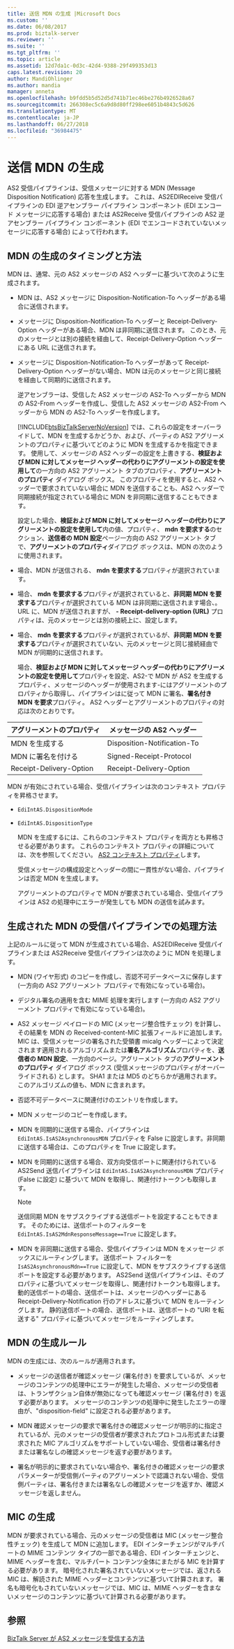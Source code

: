 ```yaml
---
title: 送信 MDN の生成 |Microsoft Docs
ms.custom: ''
ms.date: 06/08/2017
ms.prod: biztalk-server
ms.reviewer: ''
ms.suite: ''
ms.tgt_pltfrm: ''
ms.topic: article
ms.assetid: 12d7da1c-0d3c-42d4-9388-29f499353d13
caps.latest.revision: 20
author: MandiOhlinger
ms.author: mandia
manager: anneta
ms.openlocfilehash: b9fdd5b5d52d5d741b71ec46be276b4926528a67
ms.sourcegitcommit: 266308ec5c6a9d8d80ff298ee6051b4843c5d626
ms.translationtype: MT
ms.contentlocale: ja-JP
ms.lasthandoff: 06/27/2018
ms.locfileid: "36984475"
---
```

# <a name="generating-an-outgoing-mdn"></a>送信 MDN の生成
AS2 受信パイプラインは、受信メッセージに対する MDN (Message Disposition Notification) 応答を生成します。 これは、AS2EDIReceive 受信パイプラインの EDI 逆アセンブラー パイプライン コンポーネント (EDI エンコード メッセージに応答する場合) または AS2Receive 受信パイプラインの AS2 逆アセンブラー パイプライン コンポーネント (EDI でエンコードされていないメッセージに応答する場合) によって行われます。  
  
## <a name="when-and-how-an-mdn-is-generated"></a>MDN の生成のタイミングと方法  
 MDN は、通常、元の AS2 メッセージの AS2 ヘッダーに基づいて次のように生成されます。  
  
- MDN は、AS2 メッセージに Disposition-Notification-To ヘッダーがある場合に送信されます。  
  
- メッセージに Disposition-Notification-To ヘッダーと Receipt-Delivery-Option ヘッダーがある場合、MDN は非同期に送信されます。 このとき、元のメッセージとは別の接続を経由して、Receipt-Delivery-Option ヘッダーにある URL に送信されます。  
  
- メッセージに Disposition-Notification-To ヘッダーがあって Receipt-Delivery-Option ヘッダーがない場合、MDN は元のメッセージと同じ接続を経由して同期的に送信されます。  
  
  逆アセンブラーは、受信した AS2 メッセージの AS2-To ヘッダーから MDN の AS2-From ヘッダーを作成し、受信した AS2 メッセージの AS2-From ヘッダーから MDN の AS2-To ヘッダーを作成します。  
  
  
  [!INCLUDE[btsBizTalkServerNoVersion](../includes/btsbiztalkservernoversion-md.md)] では、これらの設定をオーバーライドして、MDN を生成するかどうか、および、パーティの AS2 アグリーメントのプロパティに基づいてどのように MDN を生成するかを指定できます。 使用して、メッセージの AS2 ヘッダーの設定を上書きする、**検証および MDN に対してメッセージ ヘッダーの代わりにアグリーメントの設定を使用して**の一方向の AS2 アグリーメント タブのプロパティ、**アグリーメントのプロパティ** ダイアログ ボックス。 このプロパティを使用すると、AS2 ヘッダーで要求されていない場合に MDN を送信することも、AS2 ヘッダーで同期接続が指定されている場合に MDN を非同期に送信することもできます。  
  
  設定した場合、**検証および MDN に対してメッセージ ヘッダーの代わりにアグリーメントの設定を使用して**内の値、プロパティ、 **mdn を要求する**のセクション、**送信者の MDN 設定**ページ一方向の AS2 アグリーメント タブで、**アグリーメントのプロパティ**ダイアログ ボックスは、MDN の次のように使用されます。  
  
- 場合、MDN が送信される、 **mdn を要求する**プロパティが選択されています。  
  
- 場合、 **mdn を要求する**プロパティが選択されていると、**非同期 MDN を要求する**プロパティが選択されている MDN は非同期に送信されます場合、。 URL に、MDN が送信されますが、 **- Receipt-delivery-option (URL)** プロパティは、元のメッセージとは別の接続上に、設定します。  
  
- 場合、 **mdn を要求する**プロパティが選択されているが、**非同期 MDN を要求する**プロパティが選択されていない、元のメッセージと同じ接続経由で MDN が同期的に送信されます。  
  
  場合、**検証および MDN に対してメッセージ ヘッダーの代わりにアグリーメントの設定を使用して**プロパティを設定、AS2-で MDN が AS2 を生成するプロパティ、メッセージのヘッダーが使用されます-にはアグリーメントのプロパティから取得し、パイプラインはに従って MDN に署名、**署名付き MDN を要求**プロパティ。 AS2 ヘッダーとアグリーメントのプロパティの対応は次のとおりです。  
  
|アグリーメントのプロパティ|メッセージの AS2 ヘッダー|  
|------------------------|-------------------------------|  
|MDN を生成する|Disposition-Notification-To|  
|MDN に署名を付ける|Signed-Receipt-Protocol|  
|Receipt-Delivery-Option|Receipt-Delivery-Option|  
  
 MDN が有効にされている場合、受信パイプラインは次のコンテキスト プロパティを昇格させます。  
  
- `EdiIntAS.DispositionMode`  
  
- `EdiIntAS.DispositionType`  
  
  MDN を生成するには、これらのコンテキスト プロパティを両方とも昇格させる必要があります。 これらのコンテキスト プロパティの詳細については、次を参照してください。 [AS2 コンテキスト プロパティ](../core/as2-context-properties.md)します。  
  
  受信メッセージの構成設定とヘッダーの間に一貫性がない場合、パイプラインは否定 MDN を生成します。  
  
  アグリーメントのプロパティで MDN が要求されている場合、受信パイプラインは AS2 の処理中にエラーが発生しても MDN の送信を試みます。  
  
## <a name="how-the-receive-pipeline-processes-a-generated-mdn"></a>生成された MDN の受信パイプラインでの処理方法  
 上記のルールに従って MDN が生成されている場合、AS2EDIReceive 受信パイプラインまたは AS2Receive 受信パイプラインは次のように MDN を処理します。  
  
-   MDN (ワイヤ形式) のコピーを作成し、否認不可データベースに保存します (一方向の AS2 アグリーメント プロパティで有効になっている場合)。  
  
-   デジタル署名の適用を含む MIME 処理を実行します (一方向の AS2 アグリーメント プロパティで有効になっている場合)。  
  
-   AS2 メッセージ ペイロードの MIC (メッセージ整合性チェック) を計算し、その結果を MDN の Received-content-MIC 拡張フィールドに追加します。 MIC は、受信メッセージの署名された受領書 micalg ヘッダーによって決定されます適用されるアルゴリズムまたは**署名アルゴリズム**プロパティを、**送信者の MDN 設定**、一方向のページ。アグリーメント タブの**アグリーメントのプロパティ** ダイアログ ボックス (受信メッセージのプロパティがオーバーライドされる) とします。 SHA1 または MD5 のどちらかが適用されます。 このアルゴリズムの値も、MDN に含まれます。  
  
-   否認不可データベースに関連付けのエントリを作成します。  
  
-   MDN メッセージのコピーを作成します。  
  
-   MDN を同期的に送信する場合、パイプラインは `EdiIntAS.IsAS2AsynchronousMDN` プロパティを False に設定します。非同期に送信する場合は、このプロパティを True に設定します。  
  
-   MDN を同期的に送信する場合、双方向受信ポートに関連付けられている AS2Send 送信パイプラインは `EdiIntAS.IsAS2AsynchronousMDN` プロパティ (False に設定) に基づいて MDN を取得し、関連付けトークンも取得します。  
  
    > [!NOTE]
    >  送信同期 MDN をサブスクライブする送信ポートを設定することもできます。 そのためには、送信ポートのフィルターを `EdiIntAS.IsAS2MdnResponseMessage==True` に設定します。  
  
-   MDN を非同期に送信する場合、受信パイプラインは MDN をメッセージ ボックスにルーティングします。 送信ポート フィルターを `IsAS2AsynchronousMdn==True` に設定して、MDN をサブスクライブする送信ポートを設定する必要があります。 AS2Send 送信パイプラインは、そのプロパティに基づいてメッセージを取得し、関連付けトークンも取得します。 動的送信ポートの場合、送信ポートは、メッセージのヘッダーにある Receipt-Delivery-Notification 行のアドレスに基づいて MDN をルーティングします。 静的送信ポートの場合、送信ポートは、送信ポートの "URI を転送する" プロパティに基づいてメッセージをルーティングします。  
  
## <a name="mdn-generation-rules"></a>MDN の生成ルール  
 MDN の生成には、次のルールが適用されます。  
  
-   メッセージの送信者が確認メッセージ (署名付き) を要求しているが、メッセージのコンテンツの処理中にエラーが発生した場合、メッセージの受信者は、トランザクション自体が無効になっても確認メッセージ (署名付き) を返す必要があります。 メッセージのコンテンツの処理中に発生したエラーの理由が、"disposition-field" に設定される必要があります。  
  
-   MDN 確認メッセージの要求で署名付きの確認メッセージが明示的に指定されているが、元のメッセージの受信者が要求されたプロトコル形式または要求された MIC アルゴリズムをサポートしていない場合、受信者は署名付きまたは署名なしの確認メッセージを返す必要があります。  
  
-   署名が明示的に要求されていない場合や、署名付きの確認メッセージの要求パラメーターが受信側パーティのアグリーメントで認識されない場合、受信側パーティは、署名付きまたは署名なしの確認メッセージを返すか、確認メッセージを返しません。  
  
## <a name="mic-generation"></a>MIC の生成  
 MDN が要求されている場合、元のメッセージの受信者は MIC (メッセージ整合性チェック) を生成して MDN に追加します。 EDI インターチェンジがマルチパートの MIME コンテンツ タイプの一部である場合、EDI インターチェンジと、MIME ヘッダーを含む、マルチパート コンテンツ全体にまたがる MIC を計算する必要があります。 暗号化された署名されていないメッセージでは、返される MIC は、解読された MIME ヘッダーとコンテンツに基づいて計算されます。 署名も暗号化もされていないメッセージでは、MIC は、MIME ヘッダーを含まないメッセージのコンテンツに基づいて計算される必要があります。  
  
## <a name="see-also"></a>参照  
 [BizTalk Server が AS2 メッセージを受信する方法](../core/how-biztalk-server-receives-as2-messages.md)